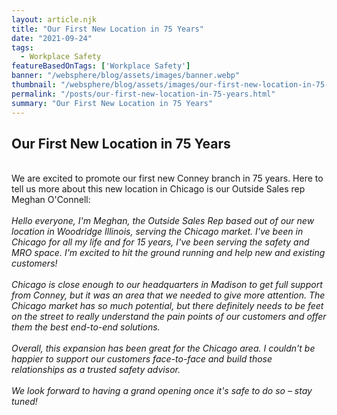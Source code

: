 ```yaml
---
layout: article.njk
title: "Our First New Location in 75 Years"
date: "2021-09-24"
tags:
  - Workplace Safety
featureBasedOnTags: ['Workplace Safety']
banner: "/websphere/blog/assets/images/banner.webp"
thumbnail: "/websphere/blog/assets/images/our-first-new-location-in-75-years.webp"
permalink: "/posts/our-first-new-location-in-75-years.html"
summary: "Our First New Location in 75 Years"
---
```


<h2 class="intro">Our First New Location in 75 Years</h2>
<br>
We are excited to promote our first new Conney branch in 75 years. Here to tell us more about this new location in Chicago is our Outside Sales rep Meghan O'Connell:
<br><br>
<em>Hello everyone, I'm Meghan, the Outside Sales Rep based out of our new location in Woodridge Illinois, serving the Chicago market. I've been in Chicago for all my life and for 15 years, I've been serving the safety and MRO space. I'm excited to hit the ground running and help new and existing customers!
<br><br>
Chicago is close enough to our headquarters in Madison to get full support from Conney, but it was an area that we needed to give more attention. The Chicago market has so much potential, but there definitely needs to be feet on the street to really understand the pain points of our customers and offer them the best end-to-end solutions.
<br><br>
Overall, this expansion has been great for the Chicago area. I couldn't be happier to support our customers face-to-face and build those relationships as a trusted safety advisor.
<br><br>
We look forward to having a grand opening once it's safe to do so – stay tuned!</em>